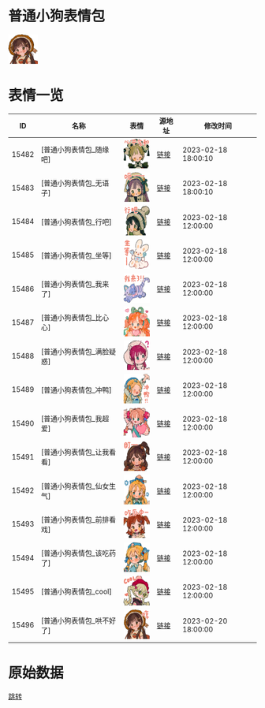 # 普通小狗表情包

<img src="./cover.png" height="60" alt="cover" />

# 表情一览

|ID|名称|表情|源地址|修改时间|
|----|----|----|----|----|
|15482|[普通小狗表情包_随缘吧]|<img src="./pic/015482_%5B普通小狗表情包_随缘吧%5D.png" height="60" alt="随缘吧"/>|[链接](https://i0.hdslb.com/bfs/garb/f05cd997dc90438ebe3eabf5a811aac76cf7bb3e.png)|2023-02-18 18:00:10|
|15483|[普通小狗表情包_无语子]|<img src="./pic/015483_%5B普通小狗表情包_无语子%5D.png" height="60" alt="无语子"/>|[链接](https://i0.hdslb.com/bfs/garb/aa9a13245768784d8ae5896fc47683c27874bc0e.png)|2023-02-18 18:00:10|
|15484|[普通小狗表情包_行吧]|<img src="./pic/015484_%5B普通小狗表情包_行吧%5D.png" height="60" alt="行吧"/>|[链接](https://i0.hdslb.com/bfs/garb/887f5a9c1ac5fce3b6855efa1016bc66ad99f93c.png)|2023-02-18 12:00:00|
|15485|[普通小狗表情包_坐等]|<img src="./pic/015485_%5B普通小狗表情包_坐等%5D.png" height="60" alt="坐等"/>|[链接](https://i0.hdslb.com/bfs/garb/1762b87a7189cf30abe51efd0e08a7d0d2a46133.png)|2023-02-18 12:00:00|
|15486|[普通小狗表情包_我来了]|<img src="./pic/015486_%5B普通小狗表情包_我来了%5D.png" height="60" alt="我来了"/>|[链接](https://i0.hdslb.com/bfs/garb/b2bfb2055fa731cbd7f99dfa9ad32dbd341b6b82.png)|2023-02-18 12:00:00|
|15487|[普通小狗表情包_比心心]|<img src="./pic/015487_%5B普通小狗表情包_比心心%5D.png" height="60" alt="比心心"/>|[链接](https://i0.hdslb.com/bfs/garb/9c870ba5b231b154c53aef5440db4c3d0cd2edb6.png)|2023-02-18 12:00:00|
|15488|[普通小狗表情包_满脸疑惑]|<img src="./pic/015488_%5B普通小狗表情包_满脸疑惑%5D.png" height="60" alt="满脸疑惑"/>|[链接](https://i0.hdslb.com/bfs/garb/533c9446abd3079d512a7263d5f76030c42afc23.png)|2023-02-18 12:00:00|
|15489|[普通小狗表情包_冲鸭]|<img src="./pic/015489_%5B普通小狗表情包_冲鸭%5D.png" height="60" alt="冲鸭"/>|[链接](https://i0.hdslb.com/bfs/garb/cc2167c32181f8af5c896a3754db742f1159274f.png)|2023-02-18 12:00:00|
|15490|[普通小狗表情包_我超爱]|<img src="./pic/015490_%5B普通小狗表情包_我超爱%5D.png" height="60" alt="我超爱"/>|[链接](https://i0.hdslb.com/bfs/garb/aafb5d69243db9a2d9a7fae7e490cd5ef8914db5.png)|2023-02-18 12:00:00|
|15491|[普通小狗表情包_让我看看]|<img src="./pic/015491_%5B普通小狗表情包_让我看看%5D.png" height="60" alt="让我看看"/>|[链接](https://i0.hdslb.com/bfs/garb/f7f5ca7121225a366ce33abf6e0c87ef8f318c44.png)|2023-02-18 12:00:00|
|15492|[普通小狗表情包_仙女生气]|<img src="./pic/015492_%5B普通小狗表情包_仙女生气%5D.png" height="60" alt="仙女生气"/>|[链接](https://i0.hdslb.com/bfs/garb/1516e58f7fcba0b8df6c3802abd0f2e37fb1edf0.png)|2023-02-18 12:00:00|
|15493|[普通小狗表情包_前排看戏]|<img src="./pic/015493_%5B普通小狗表情包_前排看戏%5D.png" height="60" alt="前排看戏"/>|[链接](https://i0.hdslb.com/bfs/garb/7f2df4b8586dbe8df9e12dc5989fd8e18462a8b7.png)|2023-02-18 12:00:00|
|15494|[普通小狗表情包_该吃药了]|<img src="./pic/015494_%5B普通小狗表情包_该吃药了%5D.png" height="60" alt="该吃药了"/>|[链接](https://i0.hdslb.com/bfs/garb/576cf08608b21290decaf99fcb562f0d79e373c8.png)|2023-02-18 12:00:00|
|15495|[普通小狗表情包_cool]|<img src="./pic/015495_%5B普通小狗表情包_cool%5D.png" height="60" alt="cool"/>|[链接](https://i0.hdslb.com/bfs/garb/e793ab30bf2dfcd1e57122610ba3b50225d0e01d.png)|2023-02-18 12:00:00|
|15496|[普通小狗表情包_哄不好了]|<img src="./pic/015496_%5B普通小狗表情包_哄不好了%5D.png" height="60" alt="哄不好了"/>|[链接](https://i0.hdslb.com/bfs/garb/a0062022075a208051f86558d1619f6a4b530094.png)|2023-02-20 18:00:00|

# 原始数据

[跳转](./raw.json)

